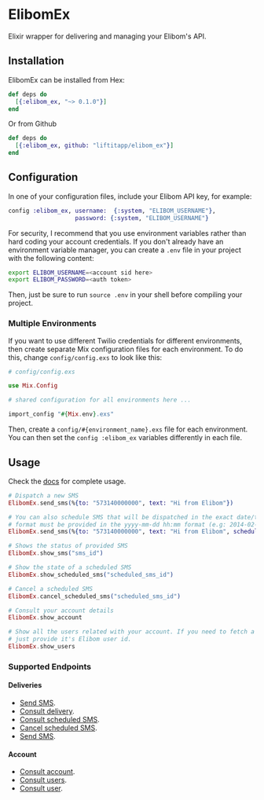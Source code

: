# ElibomEx

Elixir wrapper for delivering and managing your Elibom's API.

## Installation

ElibomEx can be installed from Hex:

```elixir
def deps do
  [{:elibom_ex, "~> 0.1.0"}]
end
```

Or from Github

```elixir
def deps do
  [{:elibom_ex, github: "liftitapp/elibom_ex"}]
end
```

## Configuration

In one of your configuration files, include your Elibom API key, for example:

```elixir
config :elibom_ex, username:  {:system, "ELIBOM_USERNAME"},
                   password: {:system, "ELIBOM_USERNAME"}
```

For security, I recommend that you use environment variables rather than hard
coding your account credentials. If you don't already have an environment
variable manager, you can create a `.env` file in your project with the
following content:

```bash
export ELIBOM_USERNAME=<account sid here>
export ELIBOM_PASSWORD=<auth token>
```

Then, just be sure to run `source .env` in your shell before compiling your
project.

### Multiple Environments
If you want to use different Twilio credentials for different environments, then
create separate Mix configuration files for each environment. To do this, change
`config/config.exs` to look like this:

```elixir
# config/config.exs

use Mix.Config

# shared configuration for all environments here ...

import_config "#{Mix.env}.exs"
```

Then, create a `config/#{environment_name}.exs` file for each environment. You
can then set the `config :elibom_ex` variables differently in each file.

## Usage

Check the [docs](https://hexdocs.pm/elibom_ex/) for complete usage.

```elixir
# Dispatch a new SMS
ElibomEx.send_sms(%{to: "573140000000", text: "Hi from Elibom"})

# You can also schedule SMS that will be dispatched in the exact date/time specified,
# format must be provided in the yyyy-mm-dd hh:mm format (e.g: 2014-02-1818 19:10)
ElibomEx.send_sms(%{to: "573140000000", text: "Hi from Elibom", scheduleDate: "2014-02-18 19:10"})

# Shows the status of provided SMS
ElibomEx.show_sms("sms_id")

# Show the state of a scheduled SMS
ElibomEx.show_scheduled_sms("scheduled_sms_id")

# Cancel a scheduled SMS
ElibomEx.cancel_scheduled_sms("scheduled_sms_id")

# Consult your account details
ElibomEx.show_account

# Show all the users related with your account. If you need to fetch a specific user data,
# just provide it's Elibom user id.
ElibomEx.show_users
```

### Supported Endpoints

#### Deliveries

- [Send SMS](https://www.elibom.com/developers#enviar).
- [Consult delivery](https://www.elibom.com/developers#consultar).
- [Consult scheduled SMS](https://www.elibom.com/developers#consult-prog).
- [Cancel scheduled SMS](https://www.elibom.com/developers#delete).
- [Send SMS](https://www.elibom.com/developers#enviar).

#### Account

- [Consult account](https://www.elibom.com/developers#consultar-cuenta).
- [Consult users](https://www.elibom.com/developers#consultar-usuarios).
- [Consult user](https://www.elibom.com/developers#consultar-usuario).
